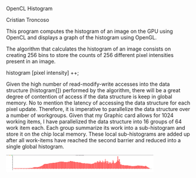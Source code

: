 OpenCL Histogram

Cristian Troncoso

This program computes the histogram of an image on the GPU using OpenCL
and displays a graph of the histogram using OpenGL.

The algorithm that calculates the histogram of an image consists on
creating 256 bins to store the counts of 256 different pixel intensities
present in an image.

histogram \[pixel intensity\] ++;

Given the high number of read-modify-write accesses into the data
structure (histogram\[\]) performed by the algorithm, there will be a
great degree of contention of access if the data structure is keep in
global memory. No to mention the latency of accessing the data structure
for each pixel update. Therefore, it is imperative to parallelize the
data structure over a number of workgroups. Given that my Graphic card
allows for 1024 working items, I have parallelized the data structure
into 16 groups of 64 work item each. Each group summarize its work into
a sub-histogram and store it on the chip local memory. These local
sub-histograms are added up after all work-items have reached the second
barrier and reduced into a single global histogram.

<a href="url"><img src="media/image.png" align="left" height="48" width="400" ></a>
